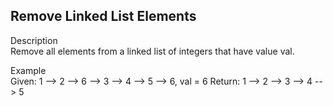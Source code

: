 Remove Linked List Elements
---
Description<br/>
Remove all elements from a linked list of integers that have value val.

Example<br/>
Given: 1 --> 2 --> 6 --> 3 --> 4 --> 5 --> 6, val = 6
Return: 1 --> 2 --> 3 --> 4 --> 5